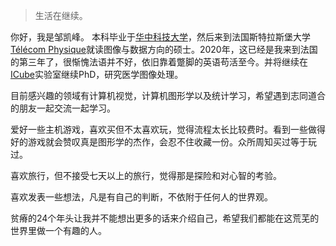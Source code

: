 > 生活在继续。

你好，我是邹凯峰。 本科毕业于[华中科技大学](https://www.hust.edu.cn/)，然后来到法国斯特拉斯堡大学[Télécom Physique](http://www.telecom-physique.fr/)就读图像与数据方向的硕士。2020年，这已经是我来到法国的第三年了，很惭愧法语并不好，依旧靠着蹩脚的英语苟活至今。并将继续在[ICube](https://icube.unistra.fr/)实验室继续PhD，研究医学图像处理。

目前感兴趣的领域有计算机视觉，计算机图形学以及统计学习，希望遇到志同道合的朋友一起交流一起学习。

爱好一些主机游戏，喜欢买但不太喜欢玩，觉得流程太长比较费时。看到一些做得好的游戏就会赞叹真是图形学的杰作，会忍不住收藏一份。众所周知买过等于玩过。

喜欢旅行，但不接受七天以上的旅行，觉得那是探险和对心智的考验。

喜欢发表一些想法，凡是有自己的判断，不依附于任何人的世界观。

贫瘠的24个年头让我并不能想出更多的话来介绍自己，希望我们都能在这荒芜的世界里做一个有趣的人。



